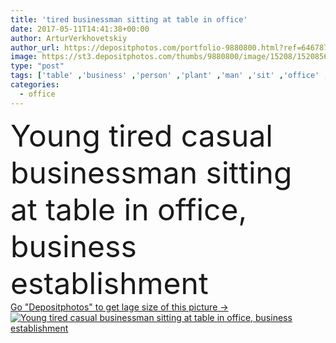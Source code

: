 ```yaml
---
title: 'tired businessman sitting at table in office'
date: 2017-05-11T14:41:38+00:00
author: ArturVerkhovetskiy
author_url: https://depositphotos.com/portfolio-9880800.html?ref=64678756
image: https://st3.depositphotos.com/thumbs/9880800/image/15208/152085646/api_thumb_450.jpg?forcejpeg=true
type: "post"
tags: ['table' ,'business' ,'person' ,'plant' ,'man' ,'sit' ,'office' ,'tired' ,'manager' ,'occupation' ,'professional' ,'work' ,'businessman' ,'profession' ,'scissors' ,'alone' ,'casual' ,'gesture' ,'networking' ,'documents' ,'devices' ,'markers' ,'freelance' ,'freelancer' ,'teleworking' ,'teleworker' ,'homeoffice' ,'young adult' ,'african american' ,'office supplies' ,'glass of water' ,'smartphones' ,'Digital Tablet' ,'millennial' ,'echo boomer' ,'business establishment' ]
categories: 
  - office
---
```

<div aling="center">
            <font size="60"> Young tired casual businessman sitting at table in office, business establishment</font>   
</div>
<div>
    <a href='https://st3.depositphotos.com/thumbs/9880800/image/15208/152085646/api_thumb_450.jpg?forcejpeg=true?ref=64678756' target=_blank > Go "Depositphotos" to get lage size of this picture ->
        <img href='https://st3.depositphotos.com/thumbs/9880800/image/15208/152085646/api_thumb_450.jpg?forcejpeg=true?ref=64678756' src='https://st3.depositphotos.com/9880800/15208/i/950/depositphotos_152085646-stock-photo-tired-businessman-sitting-at-table.jpg?forcejpeg=true' alt='Young tired casual businessman sitting at table in office, business establishment' >
    </a>
</div>
